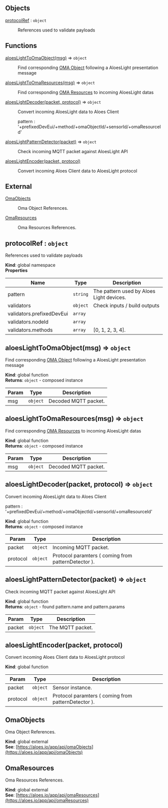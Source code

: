## Objects

<dl>
<dt><a href="#protocolRef">protocolRef</a> : <code>object</code></dt>
<dd><p>References used to validate payloads</p>
</dd>
</dl>

## Functions

<dl>
<dt><a href="#aloesLightToOmaObject">aloesLightToOmaObject(msg)</a> ⇒ <code>object</code></dt>
<dd><p>Find corresponding <a href="/aloeslight/#omaobjects">OMA Object</a> following a AloesLight presentation message</p>
</dd>
<dt><a href="#aloesLightToOmaResources">aloesLightToOmaResources(msg)</a> ⇒ <code>object</code></dt>
<dd><p>Find corresponding <a href="/aloeslight/#omaresources">OMA Resources</a> to incoming AloesLight datas</p>
</dd>
<dt><a href="#aloesLightDecoder">aloesLightDecoder(packet, protocol)</a> ⇒ <code>object</code></dt>
<dd><p>Convert incoming AloesLight data to Aloes Client</p>
<p>pattern : &#39;+prefixedDevEui/+method/+omaObjectId/+sensorId/+omaResourceId&#39;</p>
</dd>
<dt><a href="#aloesLightPatternDetector">aloesLightPatternDetector(packet)</a> ⇒ <code>object</code></dt>
<dd><p>Check incoming MQTT packet against AloesLight API</p>
</dd>
<dt><a href="#aloesLightEncoder">aloesLightEncoder(packet, protocol)</a></dt>
<dd><p>Convert incoming Aloes Client data to AloesLight protocol</p>
</dd>
</dl>

## External

<dl>
<dt><a href="#external_OmaObjects">OmaObjects</a></dt>
<dd><p>Oma Object References.</p>
</dd>
<dt><a href="#external_OmaResources">OmaResources</a></dt>
<dd><p>Oma Resources References.</p>
</dd>
</dl>

<a name="protocolRef"></a>

## protocolRef : <code>object</code>
References used to validate payloads

**Kind**: global namespace  
**Properties**

| Name | Type | Description |
| --- | --- | --- |
| pattern | <code>string</code> | The pattern used by Aloes Light devices. |
| validators | <code>object</code> | Check inputs / build outputs |
| validators.prefixedDevEui | <code>array</code> |  |
| validators.nodeId | <code>array</code> |  |
| validators.methods | <code>array</code> | [0, 1, 2, 3, 4]. |

<a name="aloesLightToOmaObject"></a>

## aloesLightToOmaObject(msg) ⇒ <code>object</code>
Find corresponding [OMA Object](/aloeslight/#omaobjects) following a AloesLight presentation message

**Kind**: global function  
**Returns**: <code>object</code> - composed instance  

| Param | Type | Description |
| --- | --- | --- |
| msg | <code>object</code> | Decoded MQTT packet. |

<a name="aloesLightToOmaResources"></a>

## aloesLightToOmaResources(msg) ⇒ <code>object</code>
Find corresponding [OMA Resources](/aloeslight/#omaresources) to incoming AloesLight datas

**Kind**: global function  
**Returns**: <code>object</code> - composed instance  

| Param | Type | Description |
| --- | --- | --- |
| msg | <code>object</code> | Decoded MQTT packet. |

<a name="aloesLightDecoder"></a>

## aloesLightDecoder(packet, protocol) ⇒ <code>object</code>
Convert incoming AloesLight data to Aloes Client

pattern : '+prefixedDevEui/+method/+omaObjectId/+sensorId/+omaResourceId'

**Kind**: global function  
**Returns**: <code>object</code> - composed instance  

| Param | Type | Description |
| --- | --- | --- |
| packet | <code>object</code> | Incoming MQTT packet. |
| protocol | <code>object</code> | Protocol paramters ( coming from patternDetector ). |

<a name="aloesLightPatternDetector"></a>

## aloesLightPatternDetector(packet) ⇒ <code>object</code>
Check incoming MQTT packet against AloesLight API

**Kind**: global function  
**Returns**: <code>object</code> - found pattern.name and pattern.params  

| Param | Type | Description |
| --- | --- | --- |
| packet | <code>object</code> | The MQTT packet. |

<a name="aloesLightEncoder"></a>

## aloesLightEncoder(packet, protocol)
Convert incoming Aloes Client data to AloesLight protocol

**Kind**: global function  

| Param | Type | Description |
| --- | --- | --- |
| packet | <code>object</code> | Sensor instance. |
| protocol | <code>object</code> | Protocol paramters ( coming from patternDetector ). |

<a name="external_OmaObjects"></a>

## OmaObjects
Oma Object References.

**Kind**: global external  
**See**: [https://aloes.io/app/api/omaObjects](https://aloes.io/app/api/omaObjects)  
<a name="external_OmaResources"></a>

## OmaResources
Oma Resources References.

**Kind**: global external  
**See**: [https://aloes.io/app/api/omaResources](https://aloes.io/app/api/omaResources)  
